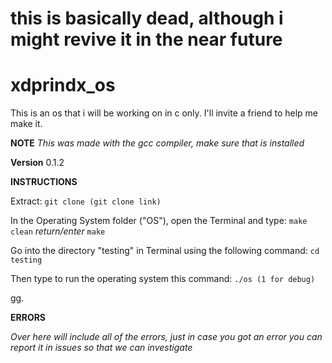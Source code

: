 # this is basically dead, although i might revive it in the near future

# xdprindx_os
This is an os that i will be working on in c only. I'll invite a friend to help me make it.

**NOTE**
*This was made with the gcc compiler, make sure that is installed*

**Version**
0.1.2

**INSTRUCTIONS**

Extract:
	 `git clone (git clone link)`

In the Operating System folder ("OS"), open the Terminal and type:
	`make clean`
  *return/enter*
	`make`

Go into the directory "testing" in Terminal using the following command:
	`cd testing`

Then type to run the operating system this command:
	 `./os (1 for debug)`


gg.

**ERRORS**

*Over here will include all of the errors, just in case you got an error you can report it in issues so that we can investigate*
